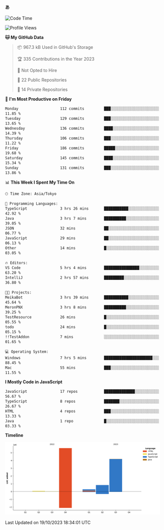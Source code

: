 #### あ

<!--START_SECTION:waka-->
![Code Time](http://img.shields.io/badge/Code%20Time-543%20hrs-blue)

![Profile Views](http://img.shields.io/badge/Profile%20Views-89-blue)

**🐱 My GitHub Data** 

> 📦 967.3 kB Used in GitHub's Storage 
 > 
> 🏆 335 Contributions in the Year 2023
 > 
> 🚫 Not Opted to Hire
 > 
> 📜 22 Public Repositories 
 > 
> 🔑 14 Private Repositories 
 > 
📅 **I'm Most Productive on Friday** 

```text
Monday                   112 commits         ███░░░░░░░░░░░░░░░░░░░░░░   11.85 % 
Tuesday                  129 commits         ███░░░░░░░░░░░░░░░░░░░░░░   13.65 % 
Wednesday                136 commits         ████░░░░░░░░░░░░░░░░░░░░░   14.39 % 
Thursday                 106 commits         ███░░░░░░░░░░░░░░░░░░░░░░   11.22 % 
Friday                   186 commits         █████░░░░░░░░░░░░░░░░░░░░   19.68 % 
Saturday                 145 commits         ████░░░░░░░░░░░░░░░░░░░░░   15.34 % 
Sunday                   131 commits         ███░░░░░░░░░░░░░░░░░░░░░░   13.86 % 
```


📊 **This Week I Spent My Time On** 

```text
🕑︎ Time Zone: Asia/Tokyo

💬 Programming Languages: 
TypeScript               3 hrs 26 mins       ███████████░░░░░░░░░░░░░░   42.92 % 
Java                     3 hrs 7 mins        ██████████░░░░░░░░░░░░░░░   39.05 % 
JSON                     32 mins             ██░░░░░░░░░░░░░░░░░░░░░░░   06.77 % 
JavaScript               29 mins             ██░░░░░░░░░░░░░░░░░░░░░░░   06.13 % 
Other                    14 mins             █░░░░░░░░░░░░░░░░░░░░░░░░   03.05 % 

🔥 Editors: 
VS Code                  5 hrs 4 mins        ████████████████░░░░░░░░░   63.20 % 
IntelliJ                 2 hrs 57 mins       █████████░░░░░░░░░░░░░░░░   36.80 % 

🐱‍💻 Projects: 
MeikaBot                 3 hrs 39 mins       ███████████░░░░░░░░░░░░░░   45.64 % 
MeronPNX                 3 hrs 8 mins        ██████████░░░░░░░░░░░░░░░   39.25 % 
TestResource             26 mins             █░░░░░░░░░░░░░░░░░░░░░░░░   05.55 % 
todo                     24 mins             █░░░░░░░░░░░░░░░░░░░░░░░░   05.15 % 
!!TestAddon              7 mins              ░░░░░░░░░░░░░░░░░░░░░░░░░   01.65 % 

💻 Operating System: 
Windows                  7 hrs 5 mins        ██████████████████████░░░   88.45 % 
Mac                      55 mins             ███░░░░░░░░░░░░░░░░░░░░░░   11.55 % 
```

**I Mostly Code in JavaScript** 

```text
JavaScript               17 repos            ██████████████░░░░░░░░░░░   56.67 % 
TypeScript               8 repos             ███████░░░░░░░░░░░░░░░░░░   26.67 % 
HTML                     4 repos             ███░░░░░░░░░░░░░░░░░░░░░░   13.33 % 
Java                     1 repo              █░░░░░░░░░░░░░░░░░░░░░░░░   03.33 % 
```



**Timeline**

![Lines of Code chart](https://raw.githubusercontent.com/arutaka1220/arutaka1220/main/assets/bar_graph.png)


 Last Updated on 19/10/2023 18:34:01 UTC
<!--END_SECTION:waka-->
